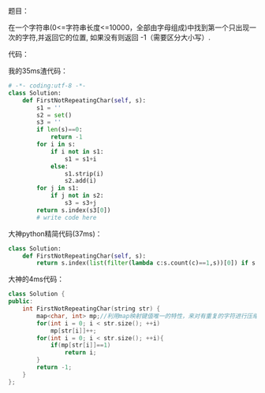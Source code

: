 题目：

在一个字符串(0<=字符串长度<=10000，全部由字母组成)中找到第一个只出现一次的字符,并返回它的位置, 如果没有则返回 -1（需要区分大小写）. 

代码：

我的35ms渣代码：

```python
# -*- coding:utf-8 -*-
class Solution:
    def FirstNotRepeatingChar(self, s):
        s1 = ''
        s2 = set()
        s3 = ''
        if len(s)==0:
            return -1
        for i in s:
            if i not in s1:
                s1 = s1+i
            else:
                s1.strip(i)
                s2.add(i)
        for j in s1:
            if j not in s2:
                s3 = s3+j
        return s.index(s3[0])
        # write code here
```

大神python精简代码(37ms)：

```python
class Solution:
    def FirstNotRepeatingChar(self, s):
        return s.index(list(filter(lambda c:s.count(c)==1,s))[0]) if s else -1
```



大神的4ms代码：

```c++
class Solution {
public:
    int FirstNotRepeatingChar(string str) {
        map<char, int> mp;//利用map映射键值唯一的特性，来对有重复的字符进行压缩计数。只需要4ms，我哭了。
        for(int i = 0; i < str.size(); ++i)
            mp[str[i]]++;
        for(int i = 0; i < str.size(); ++i){
            if(mp[str[i]]==1)
                return i;
        }
        return -1;
    }
};
```

